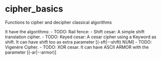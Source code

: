 # cipher_basics
Functions to cipher and decipher classical algorithms

It have the algorithms:
    - TODO: Rail fence: 
    - Shift cesar: A simple shift translation cipher.
    - TODO: Keyed cesar: A cesar cipher using a Keyword as shift. It can have shift too as extra parameter [(-sft|--shift) NUM]
    - TODO: Vigenère Cipher.
    - TODO: XOR cesar. It can have ASCII ARMOR with the parameter [(-ar|--armor)]
